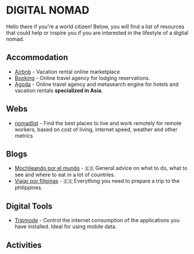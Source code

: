 # DIGITAL NOMAD 
Hello there if you're a world citizen!
Below, you will find a list of resources that could help or inspire you if you are interested in the lifestyle of a digital nomad.

## Accommodation
* [Airbnb](https://airbnb.com) - Vacation rental online marketplace
* [Booking](https://booking.com) - Online travel agency for lodging reservations.
* [Agoda](https://www.agoda.com) - Online travel agency and metasearch engine for hotels and vacation rentals  **specialized in Asia**.

## Webs
* [nomadlist](https://nomadlist.com/) - Find the best places to live and work remotely for remote workers, based on cost of living, internet speed, weather and other metrics

## Blogs
* [Mochileando por el mundo](http://mochileandoporelmundo.com/) - 🇪🇸  General advice on what to do, what to see and where to eat in a lot of countries.
* [Viajar por filipinas](https://www.viajarporfilipinas.com) - 🇪🇸  Everything you need to prepare a trip to the philippines.


## Digital Tools
* [Tripmode](https://www.tripmode.ch) - Control the internet consumption of the applications you have installed. Ideal for using mobile data.

## Activities
